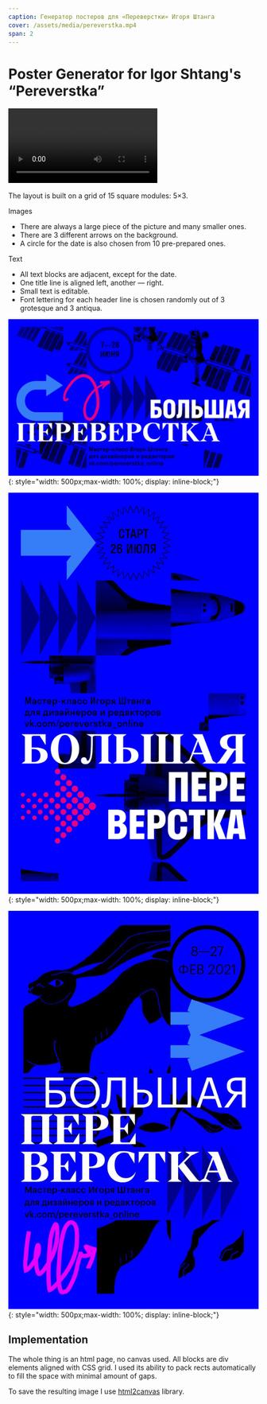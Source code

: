 ```yaml
---
caption: Генератор постеров для «Переверстки» Игоря Штанга
cover: /assets/media/pereverstka.mp4
span: 2
---
```


# Poster Generator for Igor Shtang's “Pereverstka”

<video src="/assets/media/pereverstka.mp4" loop mute autoplay></video>

The layout is built on a grid of 15 square modules: 5×3.

Images

- There are always a large piece of the picture and many smaller ones.
- There are 3 different arrows on the background.
- A circle for the date is also chosen from 10 pre-prepared ones.

Text

- All text blocks are adjacent, except for the date.
- One title line is aligned left, another — right.
- Small text is editable.
- Font lettering for each header line is chosen randomly out of 3 grotesque and 3 antiqua.

![](/assets/media/pereverstka2.jpeg)
{: style="width: 500px;max-width: 100%; display: inline-block;"}

![](/assets/media/pereverstka3.jpeg)
{: style="width: 500px;max-width: 100%; display: inline-block;"}

![](/assets/media/pereverstka4.jpeg)
{: style="width: 500px;max-width: 100%; display: inline-block;"}

## Implementation

The whole thing is an html page, no canvas used. All blocks are div elements aligned with CSS grid. I used its ability to pack rects automatically to fill the space with minimal amount of gaps.

To save the resulting image I use [html2canvas](https://html2canvas.hertzen.com) library.
